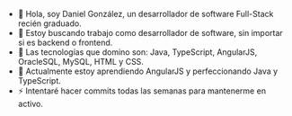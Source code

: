 - 👋 Hola, soy Daniel González, un desarrollador de software Full-Stack recién graduado.
- 👀 Estoy buscando trabajo como desarrollador de software, sin importar si es backend o frontend.
- 💞️ Las tecnologías que domino son: Java, TypeScript, AngularJS, OracleSQL, MySQL, HTML y CSS.
- 🌱 Actualmente estoy aprendiendo AngularJS y perfeccionando Java y TypeScript.
- ⚡ Intentaré hacer commits todas las semanas para mantenerme en activo.
